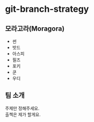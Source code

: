 # git-branch-strategy

## 모라고라(Moragora)
- 썬
- 밧드
- 아스피
- 필즈
- 포키
- 쿤
- 우디

## 팀 소개
주제만 정해주세요.  
출첵은 제가 할게요.  
